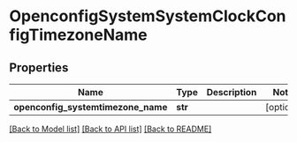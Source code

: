 # OpenconfigSystemSystemClockConfigTimezoneName

## Properties
Name | Type | Description | Notes
------------ | ------------- | ------------- | -------------
**openconfig_systemtimezone_name** | **str** |  | [optional] 

[[Back to Model list]](../README.md#documentation-for-models) [[Back to API list]](../README.md#documentation-for-api-endpoints) [[Back to README]](../README.md)


